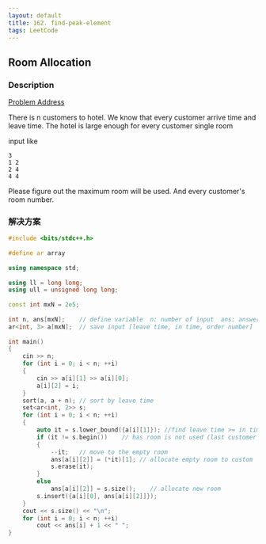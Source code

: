 ```yaml
---
layout: default
title: 162. find-peak-element
tags: LeetCode
---
```


## Room Allocation

### Description

[Problem Address](https://cses.fi/problemset/task/1164)

There is n customers to hotel. We know that every customer arrive time and leave time. The hotel is large enough for every customer single room

input like
```
3
1 2
2 4
4 4
```

Please figure out the maximum room will be used. And every customer's room number.

### 解决方案

```cpp
#include <bits/stdc++.h>
 
#define ar array
 
using namespace std;
 
using ll = long long;
using ull = unsigned long long;
 
const int mxN = 2e5;
 
int n, ans[mxN];    // define variable  n: number of input  ans: answer[room number]
ar<int, 3> a[mxN];  // save input [leave time, in time, order number]
 
int main()
{
    cin >> n;
    for (int i = 0; i < n; ++i)
    {
        cin >> a[i][1] >> a[i][0];
        a[i][2] = i;
    }
    sort(a, a + n); // sort by leave time
    set<ar<int, 2>> s;
    for (int i = 0; i < n; ++i)
    {
        auto it = s.lower_bound({a[i][1]}); //find leave time >= in time
        if (it != s.begin())    // has room is not used (last customer is leaved)
        {
            --it;   // move to the empty room
            ans[a[i][2]] = (*it)[1]; // allocate empty room to custom
            s.erase(it);
        }
        else
            ans[a[i][2]] = s.size();    // allocate new room
        s.insert({a[i][0], ans[a[i][2]]});
    }
    cout << s.size() << "\n";
    for (int i = 0; i < n; ++i)
        cout << ans[i] + 1 << " ";
}

```
